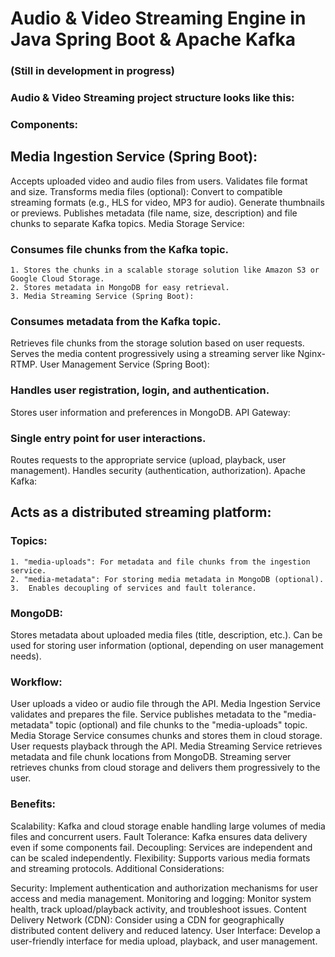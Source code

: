 # Audio & Video Streaming Engine in Java Spring Boot & Apache Kafka
### (Still in development in progress)

### Audio & Video Streaming project structure looks like this:

### Components:

##  Media Ingestion Service (Spring Boot):

Accepts uploaded video and audio files from users.
Validates file format and size.
Transforms media files (optional):
Convert to compatible streaming formats (e.g., HLS for video, MP3 for audio).
Generate thumbnails or previews.
Publishes metadata (file name, size, description) and file chunks to separate Kafka topics.
Media Storage Service:

### Consumes file chunks from the Kafka topic.
    1. Stores the chunks in a scalable storage solution like Amazon S3 or Google Cloud Storage.
    2. Stores metadata in MongoDB for easy retrieval.
    3. Media Streaming Service (Spring Boot):

### Consumes metadata from the Kafka topic.
Retrieves file chunks from the storage solution based on user requests.
Serves the media content progressively using a streaming server like Nginx-RTMP.
User Management Service (Spring Boot):

### Handles user registration, login, and authentication.
Stores user information and preferences in MongoDB.
API Gateway:

### Single entry point for user interactions.
Routes requests to the appropriate service (upload, playback, user management).
Handles security (authentication, authorization).
Apache Kafka:

## Acts as a distributed streaming platform:
### Topics:
    1. "media-uploads": For metadata and file chunks from the ingestion service.
    2. "media-metadata": For storing media metadata in MongoDB (optional).
    3.  Enables decoupling of services and fault tolerance.


### MongoDB:
Stores metadata about uploaded media files (title, description, etc.).
Can be used for storing user information (optional, depending on user management needs).

### Workflow:
User uploads a video or audio file through the API.
Media Ingestion Service validates and prepares the file.
Service publishes metadata to the "media-metadata" topic (optional) and file chunks to the "media-uploads" topic.
Media Storage Service consumes chunks and stores them in cloud storage.
User requests playback through the API.
Media Streaming Service retrieves metadata and file chunk locations from MongoDB.
Streaming server retrieves chunks from cloud storage and delivers them progressively to the user.

### Benefits:
Scalability: Kafka and cloud storage enable handling large volumes of media files and concurrent users.
Fault Tolerance: Kafka ensures data delivery even if some components fail.
Decoupling: Services are independent and can be scaled independently.
Flexibility: Supports various media formats and streaming protocols.
Additional Considerations:

Security: Implement authentication and authorization mechanisms for user access and media management.
Monitoring and logging: Monitor system health, track upload/playback activity, and troubleshoot issues.
Content Delivery Network (CDN): Consider using a CDN for geographically distributed content delivery and reduced latency.
User Interface: Develop a user-friendly interface for media upload, playback, and user management.

